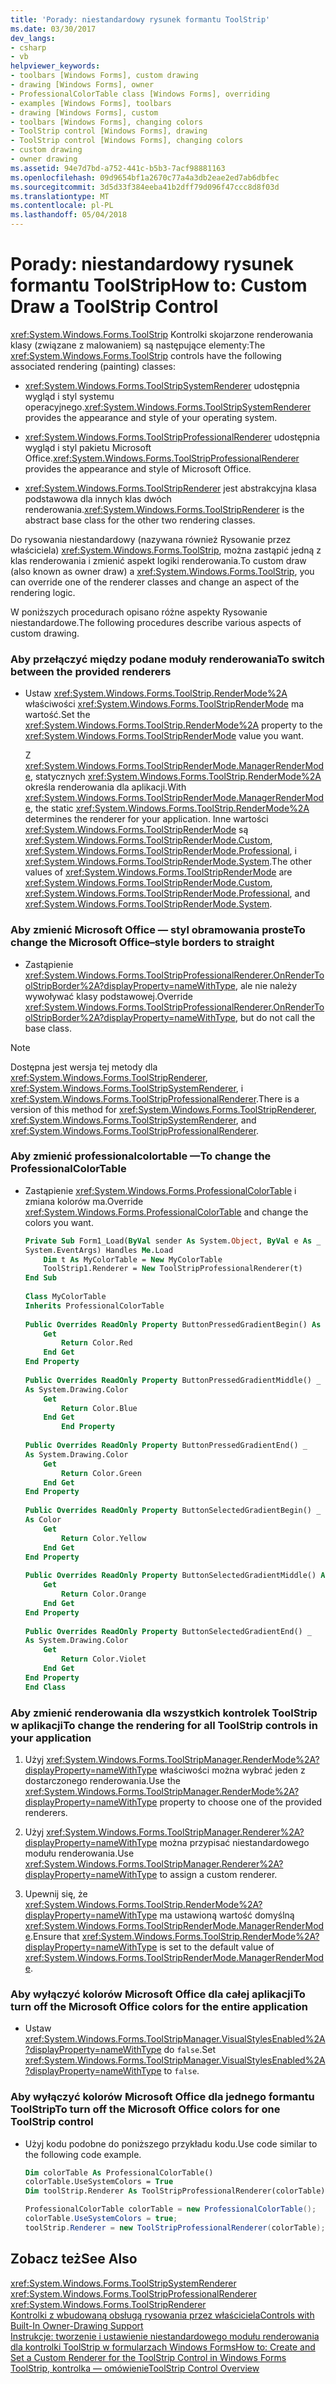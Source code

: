 ```yaml
---
title: 'Porady: niestandardowy rysunek formantu ToolStrip'
ms.date: 03/30/2017
dev_langs:
- csharp
- vb
helpviewer_keywords:
- toolbars [Windows Forms], custom drawing
- drawing [Windows Forms], owner
- ProfessionalColorTable class [Windows Forms], overriding
- examples [Windows Forms], toolbars
- drawing [Windows Forms], custom
- toolbars [Windows Forms], changing colors
- ToolStrip control [Windows Forms], drawing
- ToolStrip control [Windows Forms], changing colors
- custom drawing
- owner drawing
ms.assetid: 94e7d7bd-a752-441c-b5b3-7acf98881163
ms.openlocfilehash: 09d9654bf1a2670c77a4a3db2eae2ed7ab6dbfec
ms.sourcegitcommit: 3d5d33f384eeba41b2dff79d096f47ccc8d8f03d
ms.translationtype: MT
ms.contentlocale: pl-PL
ms.lasthandoff: 05/04/2018
---
```

# <a name="how-to-custom-draw-a-toolstrip-control"></a><span data-ttu-id="9b83c-102">Porady: niestandardowy rysunek formantu ToolStrip</span><span class="sxs-lookup"><span data-stu-id="9b83c-102">How to: Custom Draw a ToolStrip Control</span></span>
<span data-ttu-id="9b83c-103"><xref:System.Windows.Forms.ToolStrip> Kontrolki skojarzone renderowania klasy (związane z malowaniem) są następujące elementy:</span><span class="sxs-lookup"><span data-stu-id="9b83c-103">The <xref:System.Windows.Forms.ToolStrip> controls have the following associated rendering (painting) classes:</span></span>  
  
-   <span data-ttu-id="9b83c-104"><xref:System.Windows.Forms.ToolStripSystemRenderer> udostępnia wygląd i styl systemu operacyjnego.</span><span class="sxs-lookup"><span data-stu-id="9b83c-104"><xref:System.Windows.Forms.ToolStripSystemRenderer> provides the appearance and style of your operating system.</span></span>  
  
-   <span data-ttu-id="9b83c-105"><xref:System.Windows.Forms.ToolStripProfessionalRenderer> udostępnia wygląd i styl pakietu Microsoft Office.</span><span class="sxs-lookup"><span data-stu-id="9b83c-105"><xref:System.Windows.Forms.ToolStripProfessionalRenderer> provides the appearance and style of Microsoft Office.</span></span>  
  
-   <span data-ttu-id="9b83c-106"><xref:System.Windows.Forms.ToolStripRenderer> jest abstrakcyjna klasa podstawowa dla innych klas dwóch renderowania.</span><span class="sxs-lookup"><span data-stu-id="9b83c-106"><xref:System.Windows.Forms.ToolStripRenderer> is the abstract base class for the other two rendering classes.</span></span>  
  
 <span data-ttu-id="9b83c-107">Do rysowania niestandardowy (nazywana również Rysowanie przez właściciela) <xref:System.Windows.Forms.ToolStrip>, można zastąpić jedną z klas renderowania i zmienić aspekt logiki renderowania.</span><span class="sxs-lookup"><span data-stu-id="9b83c-107">To custom draw (also known as owner draw) a <xref:System.Windows.Forms.ToolStrip>, you can override one of the renderer classes and change an aspect of the rendering logic.</span></span>  
  
 <span data-ttu-id="9b83c-108">W poniższych procedurach opisano różne aspekty Rysowanie niestandardowe.</span><span class="sxs-lookup"><span data-stu-id="9b83c-108">The following procedures describe various aspects of custom drawing.</span></span>  
  
### <a name="to-switch-between-the-provided-renderers"></a><span data-ttu-id="9b83c-109">Aby przełączyć między podane moduły renderowania</span><span class="sxs-lookup"><span data-stu-id="9b83c-109">To switch between the provided renderers</span></span>  
  
-   <span data-ttu-id="9b83c-110">Ustaw <xref:System.Windows.Forms.ToolStrip.RenderMode%2A> właściwości <xref:System.Windows.Forms.ToolStripRenderMode> ma wartość.</span><span class="sxs-lookup"><span data-stu-id="9b83c-110">Set the <xref:System.Windows.Forms.ToolStrip.RenderMode%2A> property to the <xref:System.Windows.Forms.ToolStripRenderMode> value you want.</span></span>  
  
     <span data-ttu-id="9b83c-111">Z <xref:System.Windows.Forms.ToolStripRenderMode.ManagerRenderMode>, statycznych <xref:System.Windows.Forms.ToolStrip.RenderMode%2A> określa renderowania dla aplikacji.</span><span class="sxs-lookup"><span data-stu-id="9b83c-111">With <xref:System.Windows.Forms.ToolStripRenderMode.ManagerRenderMode>, the static <xref:System.Windows.Forms.ToolStrip.RenderMode%2A> determines the renderer for your application.</span></span> <span data-ttu-id="9b83c-112">Inne wartości <xref:System.Windows.Forms.ToolStripRenderMode> są <xref:System.Windows.Forms.ToolStripRenderMode.Custom>, <xref:System.Windows.Forms.ToolStripRenderMode.Professional>, i <xref:System.Windows.Forms.ToolStripRenderMode.System>.</span><span class="sxs-lookup"><span data-stu-id="9b83c-112">The other values of <xref:System.Windows.Forms.ToolStripRenderMode> are <xref:System.Windows.Forms.ToolStripRenderMode.Custom>, <xref:System.Windows.Forms.ToolStripRenderMode.Professional>, and <xref:System.Windows.Forms.ToolStripRenderMode.System>.</span></span>  
  
### <a name="to-change-the-microsoft-officestyle-borders-to-straight"></a><span data-ttu-id="9b83c-113">Aby zmienić Microsoft Office — styl obramowania proste</span><span class="sxs-lookup"><span data-stu-id="9b83c-113">To change the Microsoft Office–style borders to straight</span></span>  
  
-   <span data-ttu-id="9b83c-114">Zastąpienie <xref:System.Windows.Forms.ToolStripProfessionalRenderer.OnRenderToolStripBorder%2A?displayProperty=nameWithType>, ale nie należy wywoływać klasy podstawowej.</span><span class="sxs-lookup"><span data-stu-id="9b83c-114">Override <xref:System.Windows.Forms.ToolStripProfessionalRenderer.OnRenderToolStripBorder%2A?displayProperty=nameWithType>, but do not call the base class.</span></span>  
  
> [!NOTE]
>  <span data-ttu-id="9b83c-115">Dostępna jest wersja tej metody dla <xref:System.Windows.Forms.ToolStripRenderer>, <xref:System.Windows.Forms.ToolStripSystemRenderer>, i <xref:System.Windows.Forms.ToolStripProfessionalRenderer>.</span><span class="sxs-lookup"><span data-stu-id="9b83c-115">There is a version of this method for <xref:System.Windows.Forms.ToolStripRenderer>, <xref:System.Windows.Forms.ToolStripSystemRenderer>, and <xref:System.Windows.Forms.ToolStripProfessionalRenderer>.</span></span>  
  
### <a name="to-change-the-professionalcolortable"></a><span data-ttu-id="9b83c-116">Aby zmienić professionalcolortable —</span><span class="sxs-lookup"><span data-stu-id="9b83c-116">To change the ProfessionalColorTable</span></span>  
  
-   <span data-ttu-id="9b83c-117">Zastąpienie <xref:System.Windows.Forms.ProfessionalColorTable> i zmiana kolorów ma.</span><span class="sxs-lookup"><span data-stu-id="9b83c-117">Override <xref:System.Windows.Forms.ProfessionalColorTable> and change the colors you want.</span></span>  
  
    ```vb  
    Private Sub Form1_Load(ByVal sender As System.Object, ByVal e As _  
    System.EventArgs) Handles Me.Load  
        Dim t As MyColorTable = New MyColorTable  
        ToolStrip1.Renderer = New ToolStripProfessionalRenderer(t)  
    End Sub  
  
    Class MyColorTable   
    Inherits ProfessionalColorTable  
  
    Public Overrides ReadOnly Property ButtonPressedGradientBegin() As Color  
        Get  
            Return Color.Red  
        End Get  
    End Property  
  
    Public Overrides ReadOnly Property ButtonPressedGradientMiddle() _  
    As System.Drawing.Color  
        Get  
            Return Color.Blue  
        End Get  
            End Property  
  
    Public Overrides ReadOnly Property ButtonPressedGradientEnd() _  
    As System.Drawing.Color  
        Get  
            Return Color.Green  
        End Get  
    End Property  
  
    Public Overrides ReadOnly Property ButtonSelectedGradientBegin() _  
    As Color  
        Get  
            Return Color.Yellow  
        End Get  
    End Property  
  
    Public Overrides ReadOnly Property ButtonSelectedGradientMiddle() As System.Drawing.Color  
        Get  
            Return Color.Orange  
        End Get  
    End Property  
  
    Public Overrides ReadOnly Property ButtonSelectedGradientEnd() _  
    As System.Drawing.Color  
        Get  
            Return Color.Violet  
        End Get  
    End Property  
    End Class  
    ```  
  
### <a name="to-change-the-rendering-for-all-toolstrip-controls-in-your-application"></a><span data-ttu-id="9b83c-118">Aby zmienić renderowania dla wszystkich kontrolek ToolStrip w aplikacji</span><span class="sxs-lookup"><span data-stu-id="9b83c-118">To change the rendering for all ToolStrip controls in your application</span></span>  
  
1.  <span data-ttu-id="9b83c-119">Użyj <xref:System.Windows.Forms.ToolStripManager.RenderMode%2A?displayProperty=nameWithType> właściwości można wybrać jeden z dostarczonego renderowania.</span><span class="sxs-lookup"><span data-stu-id="9b83c-119">Use the <xref:System.Windows.Forms.ToolStripManager.RenderMode%2A?displayProperty=nameWithType> property to choose one of the provided renderers.</span></span>  
  
2.  <span data-ttu-id="9b83c-120">Użyj <xref:System.Windows.Forms.ToolStripManager.Renderer%2A?displayProperty=nameWithType> można przypisać niestandardowego modułu renderowania.</span><span class="sxs-lookup"><span data-stu-id="9b83c-120">Use <xref:System.Windows.Forms.ToolStripManager.Renderer%2A?displayProperty=nameWithType> to assign a custom renderer.</span></span>  
  
3.  <span data-ttu-id="9b83c-121">Upewnij się, że <xref:System.Windows.Forms.ToolStrip.RenderMode%2A?displayProperty=nameWithType> ma ustawioną wartość domyślną <xref:System.Windows.Forms.ToolStripRenderMode.ManagerRenderMode>.</span><span class="sxs-lookup"><span data-stu-id="9b83c-121">Ensure that <xref:System.Windows.Forms.ToolStrip.RenderMode%2A?displayProperty=nameWithType> is set to the default value of <xref:System.Windows.Forms.ToolStripRenderMode.ManagerRenderMode>.</span></span>  
  
### <a name="to-turn-off-the-microsoft-office-colors-for-the-entire-application"></a><span data-ttu-id="9b83c-122">Aby wyłączyć kolorów Microsoft Office dla całej aplikacji</span><span class="sxs-lookup"><span data-stu-id="9b83c-122">To turn off the Microsoft Office colors for the entire application</span></span>  
  
-   <span data-ttu-id="9b83c-123">Ustaw <xref:System.Windows.Forms.ToolStripManager.VisualStylesEnabled%2A?displayProperty=nameWithType> do `false`.</span><span class="sxs-lookup"><span data-stu-id="9b83c-123">Set <xref:System.Windows.Forms.ToolStripManager.VisualStylesEnabled%2A?displayProperty=nameWithType> to `false`.</span></span>  
  
### <a name="to-turn-off-the-microsoft-office-colors-for-one-toolstrip-control"></a><span data-ttu-id="9b83c-124">Aby wyłączyć kolorów Microsoft Office dla jednego formantu ToolStrip</span><span class="sxs-lookup"><span data-stu-id="9b83c-124">To turn off the Microsoft Office colors for one ToolStrip control</span></span>  
  
-   <span data-ttu-id="9b83c-125">Użyj kodu podobne do poniższego przykładu kodu.</span><span class="sxs-lookup"><span data-stu-id="9b83c-125">Use code similar to the following code example.</span></span>  
  
    ```vb  
    Dim colorTable As ProfessionalColorTable()  
    colorTable.UseSystemColors = True  
    Dim toolStrip.Renderer As ToolStripProfessionalRenderer(colorTable)  
    ```  
  
    ```csharp  
    ProfessionalColorTable colorTable = new ProfessionalColorTable();  
    colorTable.UseSystemColors = true;  
    toolStrip.Renderer = new ToolStripProfessionalRenderer(colorTable);  
    ```  
  
## <a name="see-also"></a><span data-ttu-id="9b83c-126">Zobacz też</span><span class="sxs-lookup"><span data-stu-id="9b83c-126">See Also</span></span>  
 <xref:System.Windows.Forms.ToolStripSystemRenderer>  
 <xref:System.Windows.Forms.ToolStripProfessionalRenderer>  
 <xref:System.Windows.Forms.ToolStripRenderer>  
 [<span data-ttu-id="9b83c-127">Kontrolki z wbudowaną obsługą rysowania przez właściciela</span><span class="sxs-lookup"><span data-stu-id="9b83c-127">Controls with Built-In Owner-Drawing Support</span></span>](../../../../docs/framework/winforms/controls/controls-with-built-in-owner-drawing-support.md)  
 [<span data-ttu-id="9b83c-128">Instrukcje: tworzenie i ustawienie niestandardowego modułu renderowania dla kontrolki ToolStrip w formularzach Windows Forms</span><span class="sxs-lookup"><span data-stu-id="9b83c-128">How to: Create and Set a Custom Renderer for the ToolStrip Control in Windows Forms</span></span>](../../../../docs/framework/winforms/controls/create-and-set-a-custom-renderer-for-the-toolstrip-control-in-wf.md)  
 [<span data-ttu-id="9b83c-129">ToolStrip, kontrolka — omówienie</span><span class="sxs-lookup"><span data-stu-id="9b83c-129">ToolStrip Control Overview</span></span>](../../../../docs/framework/winforms/controls/toolstrip-control-overview-windows-forms.md)
